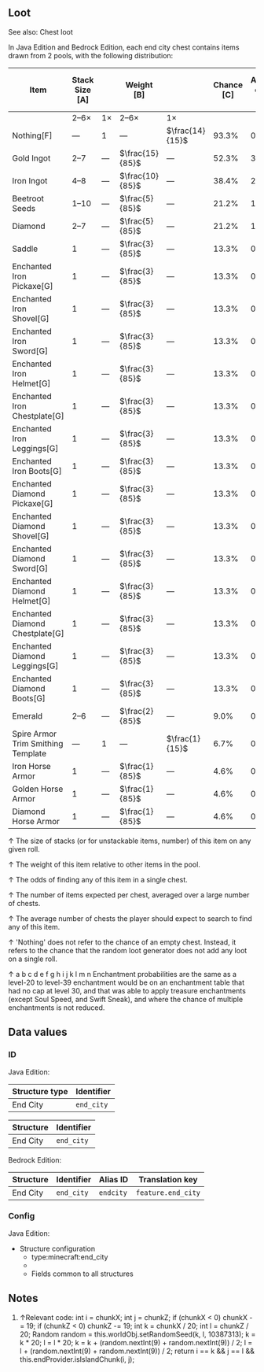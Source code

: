 ## Loot
See also: Chest loot

In Java Edition and Bedrock Edition, each end city chest contains  items drawn from 2 pools,  with the following distribution: 

| Item                               | Stack Size  [A] |    | Weight   [B]    |                 | Chance   [C] | Avg.per chest   [D] | Avg. # cheststo search   [E] |
|------------------------------------|-----------------|----|-----------------|-----------------|--------------|---------------------|------------------------------|
|                                    | 2–6×            | 1× | 2–6×            | 1×              |              |                     |                              |
| Nothing[F]                         | —               | 1  | —               | $\frac{14}{15}$ | 93.3%        | 0.933               | 1.1                          |
| Gold Ingot                         | 2–7             | —  | $\frac{15}{85}$ | —               | 52.3%        | 3.176               | 1.9                          |
| Iron Ingot                         | 4–8             | —  | $\frac{10}{85}$ | —               | 38.4%        | 2.824               | 2.6                          |
| Beetroot Seeds                     | 1–10            | —  | $\frac{5}{85}$  | —               | 21.2%        | 1.294               | 4.7                          |
| Diamond                            | 2–7             | —  | $\frac{5}{85}$  | —               | 21.2%        | 1.059               | 4.7                          |
| Saddle                             | 1               | —  | $\frac{3}{85}$  | —               | 13.3%        | 0.141               | 7.5                          |
| Enchanted Iron Pickaxe[G]          | 1               | —  | $\frac{3}{85}$  | —               | 13.3%        | 0.141               | 7.5                          |
| Enchanted Iron Shovel[G]           | 1               | —  | $\frac{3}{85}$  | —               | 13.3%        | 0.141               | 7.5                          |
| Enchanted Iron Sword[G]            | 1               | —  | $\frac{3}{85}$  | —               | 13.3%        | 0.141               | 7.5                          |
| Enchanted Iron Helmet[G]           | 1               | —  | $\frac{3}{85}$  | —               | 13.3%        | 0.141               | 7.5                          |
| Enchanted Iron Chestplate[G]       | 1               | —  | $\frac{3}{85}$  | —               | 13.3%        | 0.141               | 7.5                          |
| Enchanted Iron Leggings[G]         | 1               | —  | $\frac{3}{85}$  | —               | 13.3%        | 0.141               | 7.5                          |
| Enchanted Iron Boots[G]            | 1               | —  | $\frac{3}{85}$  | —               | 13.3%        | 0.141               | 7.5                          |
| Enchanted Diamond Pickaxe[G]       | 1               | —  | $\frac{3}{85}$  | —               | 13.3%        | 0.141               | 7.5                          |
| Enchanted Diamond Shovel[G]        | 1               | —  | $\frac{3}{85}$  | —               | 13.3%        | 0.141               | 7.5                          |
| Enchanted Diamond Sword[G]         | 1               | —  | $\frac{3}{85}$  | —               | 13.3%        | 0.141               | 7.5                          |
| Enchanted Diamond Helmet[G]        | 1               | —  | $\frac{3}{85}$  | —               | 13.3%        | 0.141               | 7.5                          |
| Enchanted Diamond Chestplate[G]    | 1               | —  | $\frac{3}{85}$  | —               | 13.3%        | 0.141               | 7.5                          |
| Enchanted Diamond Leggings[G]      | 1               | —  | $\frac{3}{85}$  | —               | 13.3%        | 0.141               | 7.5                          |
| Enchanted Diamond Boots[G]         | 1               | —  | $\frac{3}{85}$  | —               | 13.3%        | 0.141               | 7.5                          |
| Emerald                            | 2–6             | —  | $\frac{2}{85}$  | —               | 9.0%         | 0.376               | 11.1                         |
| Spire Armor Trim Smithing Template | —               | 1  | —               | $\frac{1}{15}$  | 6.7%         | 0.067               | 15.0                         |
| Iron Horse Armor                   | 1               | —  | $\frac{1}{85}$  | —               | 4.6%         | 0.047               | 21.7                         |
| Golden Horse Armor                 | 1               | —  | $\frac{1}{85}$  | —               | 4.6%         | 0.047               | 21.7                         |
| Diamond Horse Armor                | 1               | —  | $\frac{1}{85}$  | —               | 4.6%         | 0.047               | 21.7                         |



↑ The size of stacks (or for unstackable items, number) of this item on any given roll.

↑ The weight of this item relative to other items in the pool.

↑ The odds of finding any of this item in a single chest.

↑ The number of items expected per chest, averaged over a large number of chests.

↑ The average number of chests the player should expect to search to find any of this item.

↑ 'Nothing' does not refer to the chance of an empty chest.  Instead, it refers to the chance that the random loot generator does not add any loot on a single roll.

↑ a b c d e f g h i j k l m n Enchantment probabilities are the same as a level-20 to level-39 enchantment would be on an enchantment table that had no cap at level 30, and that was able to apply treasure enchantments (except Soul Speed, and Swift Sneak), and where the chance of multiple enchantments is not reduced.



## Data values
### ID
Java Edition:

| Structure type | Identifier |
|----------------|------------|
| End City       | `end_city` |

| Structure | Identifier |
|-----------|------------|
| End City  | `end_city` |

Bedrock Edition:

| Structure | Identifier | Alias ID  | Translation key    |
|-----------|------------|-----------|--------------------|
| End City  | `end_city` | `endcity` | `feature.end_city` |

### Config
Java Edition:

- Structure configuration
	- type:minecraft:end_city
	- 
	- Fields common to all structures

## Notes
1. ↑Relevant code: 
int i = chunkX;
int j = chunkZ;
if (chunkX < 0) chunkX -= 19;
if (chunkZ < 0) chunkZ -= 19;
int k = chunkX / 20;
int l = chunkZ / 20;
Random random = this.worldObj.setRandomSeed(k, l, 10387313);
k = k * 20;
l = l * 20;
k = k + (random.nextInt(9) + random.nextInt(9)) / 2;
l = l + (random.nextInt(9) + random.nextInt(9)) / 2;
return i == k && j == l && this.endProvider.isIslandChunk(i, j);


